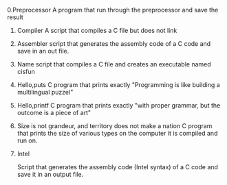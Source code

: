 0.Preprocessor
	A program that run through the preprocessor and save the result

1. Compiler
	A script that compiles a C file but does not link

2. Assembler
	script that generates the assembly code of a C code and save in an out file.

3. Name 
	script that compiles a C file and creates an executable named cisfun

4. Hello,puts
	C program that prints exactly "Programming is like building a multilingual puzzel"

5. Hello,printf
	C program that prints exactly "with proper grammar, but the outcome is a piece of art"

6. Size is not grandeur, and territory does not make a nation
	C program that prints the size of various types on the computer it is compiled and run on.

7. Intel

	Script that generates the assembly code (Intel syntax) of a C code and save it in an output file.
